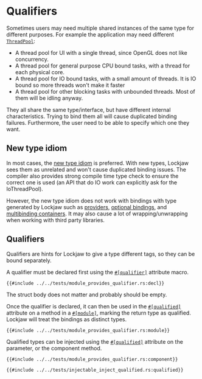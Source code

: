 # Qualifiers

Sometimes users may need multiple shared instances of the same type for different purposes. For
example the application may need
different [`ThreadPool`](https://docs.rs/futures/0.3.16/futures/executor/struct.ThreadPool.html):

* A thread pool for UI with a single thread, since OpenGL does not like concurrency.
* A thread pool for general purpose CPU bound tasks, with a thread for each physical core.
* A thread pool for IO bound tasks, with a small amount of threads. It is IO bound so more threads
  won't make it faster
* A thread pool for other blocking tasks with unbounded threads. Most of them will be idling anyway.

They all share the same type/interface, but have different internal characteristics. Trying to bind
them all will cause duplicated binding failures. Furthermore, the user need to be able to specify
which one they want.

## New type idiom

In most cases,
the [new type idiom](https://doc.rust-lang.org/rust-by-example/generics/new_types.html#new-type-idiom)
is preferred. With new types, Lockjaw sees them as unrelated and won't cause duplicated binding
issues. The compiler also provides strong compile time type check to ensure the correct one is used
(an API that do IO work can explicitly ask for the IoThreadPool).

However, the new type idiom does not work with bindings with type generated by Lockjaw such
as [providers](provider.md), [optional bindings](optional.md),
and [multibinding containers](multibindings.md). It may also cause a lot of wrapping/unwrapping when
working with third party libraries.

## Qualifiers

Qualifiers are hints for Lockjaw to give a type different tags, so they can be bound separately.

A qualifier must be declared first using
the [`#[qualifier]`](https://docs.rs/lockjaw/latest/lockjaw/attr.qualifier.html) attribute macro.

```rust,no_run,noplayground
{{#include ../../tests/module_provides_qualifier.rs:decl}}
```

The struct body does not matter and probably should be empty.

Once the qualifier is declared, it can then be used in
the [`#[qualified]`](https://docs.rs/lockjaw/latest/lockjaw/module_attributes/attr.qualified.html)
attribute on a method in a [`#[module]`](https://docs.rs/lockjaw/latest/lockjaw/attr.module.html),
marking the return type as qualified. Lockjaw will treat the bindings as distinct types.

```rust,no_run,noplayground
{{#include ../../tests/module_provides_qualifier.rs:module}}
```

Qualified types can be injected using
the [`#[qualified]`](https://docs.rs/lockjaw/latest/lockjaw/component_attributes/attr.qualified.html)
attribute on the parameter, or the component method.

```rust,no_run,noplayground
{{#include ../../tests/module_provides_qualifier.rs:component}}
```

```rust,no_run,noplayground
{{#include ../../tests/injectable_inject_qualified.rs:qualified}}
```